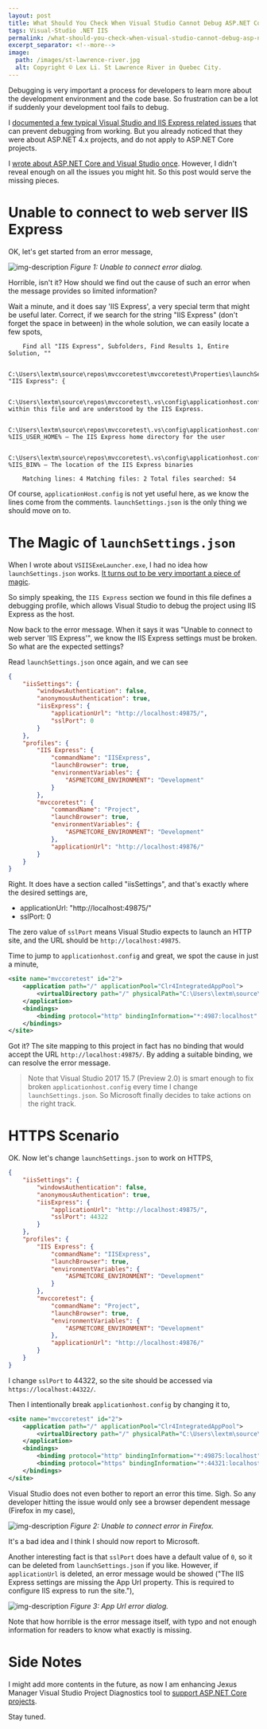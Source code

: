 ```yaml
---
layout: post
title: What Should You Check When Visual Studio Cannot Debug ASP.NET Core Projects
tags: Visual-Studio .NET IIS
permalink: /what-should-you-check-when-visual-studio-cannot-debug-asp-net-core-projects-4b5db8c5e129
excerpt_separator: <!--more-->
image:
  path: /images/st-lawrence-river.jpg
  alt: Copyright © Lex Li. St Lawrence River in Quebec City.
---
```


Debugging is very important a process for developers to learn more about the development environment and the code base. So frustration can be a lot if suddenly your development tool fails to debug.

I [documented a few typical Visual Studio and IIS Express related issues](https://halfblood.pro/jexus-manager-secrets-behind-visual-studio-iis-express-integration-834f88c8e8b) that can prevent debugging from working. But you already noticed that they were about ASP.NET 4.x projects, and do not apply to ASP.NET Core projects.

I [wrote about ASP.NET Core and Visual Studio once](https://halfblood.pro/how-visual-studio-launches-iis-express-to-debug-asp-net-core-apps-d7fd3677e3c3). However, I didn't reveal enough on all the issues you might hit. So this post would serve the missing pieces.
<!--more-->

# Unable to connect to web server IIS Express

OK, let's get started from an error message,

![img-description](/images/unable-to-connect.png)
_Figure 1: Unable to connect error dialog._

Horrible, isn't it? How should we find out the cause of such an error when the message provides so limited information?

Wait a minute, and it does say 'IIS Express', a very special term that might be useful later. Correct, if we search for the string "IIS Express" (don't forget the space in between) in the whole solution, we can easily locate a few spots,

``` text
    Find all "IIS Express", Subfolders, Find Results 1, Entire Solution, ""

    C:\Users\lextm\source\repos\mvccoretest\mvccoretest\Properties\launchSettings.json(11): "IIS Express": {

    C:\Users\lextm\source\repos\mvccoretest\.vs\config\applicationhost.config(12): within this file and are understood by the IIS Express.

    C:\Users\lextm\source\repos\mvccoretest\.vs\config\applicationhost.config(14): %IIS_USER_HOME% — The IIS Express home directory for the user

    C:\Users\lextm\source\repos\mvccoretest\.vs\config\applicationhost.config(16): %IIS_BIN% — The location of the IIS Express binaries

    Matching lines: 4 Matching files: 2 Total files searched: 54
```

Of course, `applicationHost.config` is not yet useful here, as we know the lines come from the comments. `launchSettings.json` is the only thing we should move on to.

# The Magic of `launchSettings.json`

When I wrote about `VSIISExeLauncher.exe`, I had no idea how `launchSettings.json` works. [It turns out to be very important a piece of magic](https://docs.microsoft.com/aspnet/core/fundamentals/environments).

So simply speaking, the `IIS Express` section we found in this file defines a debugging profile, which allows Visual Studio to debug the project using IIS Express as the host.

Now back to the error message. When it says it was "Unable to connect to web server 'IIS Express'", we know the IIS Express settings must be broken. So what are the expected settings?

Read `launchSettings.json` once again, and we can see

``` json
{
    "iisSettings": {
        "windowsAuthentication": false,
        "anonymousAuthentication": true,
        "iisExpress": {
            "applicationUrl": "http://localhost:49875/",
            "sslPort": 0
        }
    },
    "profiles": {
        "IIS Express": {
            "commandName": "IISExpress",
            "launchBrowser": true,
            "environmentVariables": {
                "ASPNETCORE_ENVIRONMENT": "Development"
            }
        },
        "mvccoretest": {
            "commandName": "Project",
            "launchBrowser": true,
            "environmentVariables": {
                "ASPNETCORE_ENVIRONMENT": "Development"
            },
            "applicationUrl": "http://localhost:49876/"
        }
    }
}
```

Right. It does have a section called "iisSettings", and that's exactly where the desired settings are,

* applicationUrl: "http://localhost:49875/"
* sslPort: 0

The zero value of `sslPort` means Visual Studio expects to launch an HTTP site, and the URL should be `http://localhost:49875`.

Time to jump to `applicationhost.config` and great, we spot the cause in just a minute,

``` xml
<site name="mvccoretest" id="2">
    <application path="/" applicationPool="Clr4IntegratedAppPool">
        <virtualDirectory path="/" physicalPath="C:\Users\lextm\source\repos\mvccoretest\mvccoretest" />
    </application>
    <bindings>
        <binding protocol="http" bindingInformation="*:4987:localhost" />
    </bindings>
</site>
```

Got it? The site mapping to this project in fact has no binding that would accept the URL `http://localhost:49875/`. By adding a suitable binding, we can resolve the error message.

> Note that Visual Studio 2017 15.7 (Preview 2.0) is smart enough to fix broken `applicationhost.config` every time I change `launchSettings.json`. So Microsoft finally decides to take actions on the right track.

# HTTPS Scenario

OK. Now let's change `launchSettings.json` to work on HTTPS,

``` json
{
    "iisSettings": {
        "windowsAuthentication": false,
        "anonymousAuthentication": true,
        "iisExpress": {
            "applicationUrl": "http://localhost:49875/",
            "sslPort": 44322
        }
    },
    "profiles": {
        "IIS Express": {
            "commandName": "IISExpress",
            "launchBrowser": true,
            "environmentVariables": {
                "ASPNETCORE_ENVIRONMENT": "Development"
            }
        },
        "mvccoretest": {
            "commandName": "Project",
            "launchBrowser": true,
            "environmentVariables": {
                "ASPNETCORE_ENVIRONMENT": "Development"
            },
            "applicationUrl": "http://localhost:49876/"
        }
    }
}
```

I change `sslPort` to 44322, so the site should be accessed via `https://localhost:44322/`.

Then I intentionally break `applicationhost.config` by changing it to,

``` xml
<site name="mvccoretest" id="2">
    <application path="/" applicationPool="Clr4IntegratedAppPool">
        <virtualDirectory path="/" physicalPath="C:\Users\lextm\source\repos\mvccoretest\mvccoretest" />
    </application>
    <bindings>
        <binding protocol="http" bindingInformation="*:49875:localhost" />
        <binding protocol="https" bindingInformation="*:44321:localhost" />
    </bindings>
</site>
```

Visual Studio does not even bother to report an error this time. Sigh. So any developer hitting the issue would only see a browser dependent message (Firefox in my case),

![img-description](/images/firefox-error.png)
_Figure 2: Unable to connect error in Firefox._

It's a bad idea and I think I should now report to Microsoft.

Another interesting fact is that `sslPort` does have a default value of `0`, so it can be deleted from `launchSettings.json` if you like. However, if `applicationUrl` is deleted, an error message would be showed ("The IIS Express settings are missing the App Url property. This is required to configure IIS express to run the site."),

![img-description](/images/app-url-error.png)
_Figure 3: App Url error dialog._

Note that how horrible is the error message itself, with typo and not enough information for readers to know what exactly is missing.

# Side Notes

I might add more contents in the future, as now I am enhancing Jexus Manager Visual Studio Project Diagnostics tool to [support ASP.NET Core projects](https://www.jexusmanager.com/en/latest/tutorials/vs-diagnostics.html).

Stay tuned.
